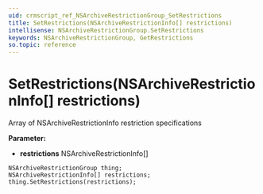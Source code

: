 ```yaml
---
uid: crmscript_ref_NSArchiveRestrictionGroup_SetRestrictions
title: SetRestrictions(NSArchiveRestrictionInfo[] restrictions)
intellisense: NSArchiveRestrictionGroup.SetRestrictions
keywords: NSArchiveRestrictionGroup, GetRestrictions
so.topic: reference
---
```


# SetRestrictions(NSArchiveRestrictionInfo[] restrictions)

Array of NSArchiveRestrictionInfo restriction specifications

**Parameter:** 
* **restrictions** NSArchiveRestrictionInfo[]

```crmscript
NSArchiveRestrictionGroup thing;
NSArchiveRestrictionInfo[] restrictions;
thing.SetRestrictions(restrictions);
```


